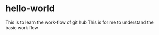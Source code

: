 # hello-world
This is to learn the work-flow of git hub
This is for me to understand the basic work flow
